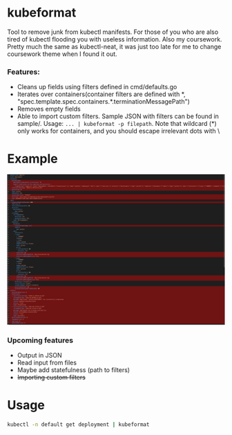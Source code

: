 # kubeformat
Tool to remove junk from kubectl manifests. For those of you who are also tired of kubectl flooding you with useless information. Also my coursework. Pretty much the same as kubectl-neat, it was just too late for me to change coursework theme when I found it out.
### Features:
* Cleans up fields using filters defined in cmd/defaults.go
* Iterates over containers(container filters are defined with \*, "spec.template.spec.containers.\*.terminationMessagePath")
* Removes empty fields
* Able to import custom filters. Sample JSON with filters can be found in sample/. Usage: `... | kubeformat -p filepath`. Note that wildcard (*) only works for containers, and you should escape irrelevant dots with \\
# Example
![example](./example.png)
### Upcoming features
* Output in JSON
* Read input from files
* Maybe add statefulness (path to filters)
* ~~Importing custom filters~~
# Usage
```sh
kubectl -n default get deployment | kubeformat
```
